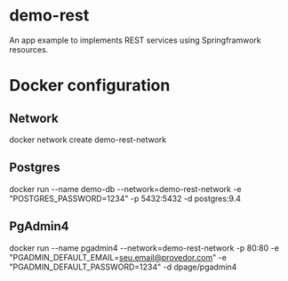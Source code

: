 # demo-rest
An app example to implements REST services using Springframwork resources.

# Docker configuration
## Network
docker network create demo-rest-network
## Postgres
docker run --name demo-db --network=demo-rest-network -e "POSTGRES_PASSWORD=1234" -p 5432:5432 -d postgres:9.4
## PgAdmin4
docker run --name pgadmin4 --network=demo-rest-network -p 80:80 -e "PGADMIN_DEFAULT_EMAIL=seu.email@provedor.com" -e "PGADMIN_DEFAULT_PASSWORD=1234" -d dpage/pgadmin4
